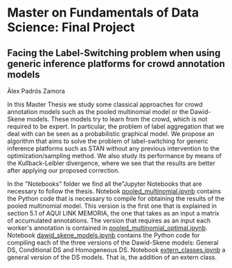 # Master on Fundamentals of Data Science: Final Project
## Facing the Label-Switching problem when using generic inference platforms for crowd annotation models

Àlex Padrós Zamora

In this Master Thesis we study some classical approaches for crowd annotation models such as the pooled multinomial model or the Dawid-Skene models. These models try to learn from the crowd, which is not required to be expert. In particular, the problem of label aggregation that we deal with can be seen as a probabilistic graphical model. We propose an algorithm that aims to solve the problem of label-switching for generic inference platforms such as STAN without any previous intervention to the optimization/sampling method. We also study its performance by means of the Kullback-Leibler divergence, where we see that the results are better after applying our proposed correction.

In the "Notebooks" folder we find all the"Jupyter Notebooks that are necessary to follow the thesis. Notebok [pooled_multinomial.ipynb](https://github.com/apadros01/TFM-CrowdLearning/blob/main/Notebooks/pooled_multinomial.ipynb) contains the Python code that is necessary to compile for obtaining the results of the pooled multinomial model. This version is the first one that is explained in section 5.1 of AQUI LINK MEMORIA, the one that takes as an input a matrix of accumulated annotations. The version that requires as an input each worker's annotation is contained in [pooled_multinomial_optimal.ipynb](https://github.com/apadros01/TFM-CrowdLearning/blob/main/Notebooks/pooled_multinomial_optimal.ipynb). Notebook [dawid_skene_models.ipynb](https://github.com/apadros01/TFM-CrowdLearning/blob/main/Notebooks/dawid_skene_models.ipynb) contains the Python code for compiling each of the three versions of the Dawid-Skene models: General DS, Conditional DS and Homogeneous DS. Notebook [extern_classes.ipynb](https://github.com/apadros01/TFM-CrowdLearning/blob/main/Notebooks/extern_classes.ipynb) a general version of the DS models. That is, the addition of an extern class. 
